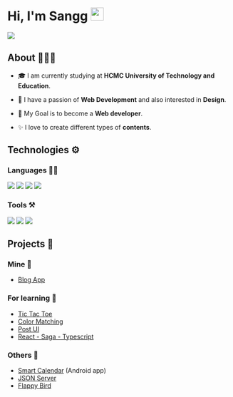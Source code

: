 
# Hi, I'm Sangg <img src="https://github.com/TheDudeThatCode/TheDudeThatCode/blob/master/Assets/Hi.gif" width="29px">

![](https://i.ibb.co/m4rkydj/1080x360.jpg)

## About 🧑🏼‍💻

- 🎓 I am currently studying at **HCMC University of Technology and Education**.

- 🌱 I have a passion of **Web Development** and also interested in **Design**.

- 🎯 My Goal is to become a **Web developer**.

- ✨ I love to create different types of **contents**.

## Technologies ⚙️

### Languages ✍🏼

<img src="https://img.icons8.com/color/35/000000/html-5--v1.png"/> <img src="https://img.icons8.com/color/35/000000/css3.png"/> <img src="https://img.icons8.com/color/35/000000/javascript--v1.png"/> <img src="https://img.icons8.com/color/35/000000/typescript--v1.png"/>

### Tools ⚒️

<img src="https://img.icons8.com/fluency/35/000000/visual-studio-code-2019.png"/> <img src="https://img.icons8.com/color/35/000000/git.png"/> <img src="https://img.icons8.com/color/35/000000/github.png"/>

## Projects 🎉

### Mine 🏅
  - [Blog App](https://blogapp1.vercel.app)

### For learning 📑
  - [Tic Tac Toe](https://github.com/ngocsang1201/tic-tac-toe)
  - [Color Matching](https://github.com/ngocsang1201/color-matching)
  - [Post UI](https://github.com/ngocsang1201/post-ui)
  - [React - Saga - Typescript](https://github.com/ngocsang1201/redux-saga-typescript)

### Others 📝
  - [Smart Calendar](https://github.com/ngocsang1201/smart-calendar) (Android app)
  - [JSON Server](https://github.com/ngocsang1201/json-server)
  - [Flappy Bird](https://github.com/ngocsang1201/flappy-bird)
